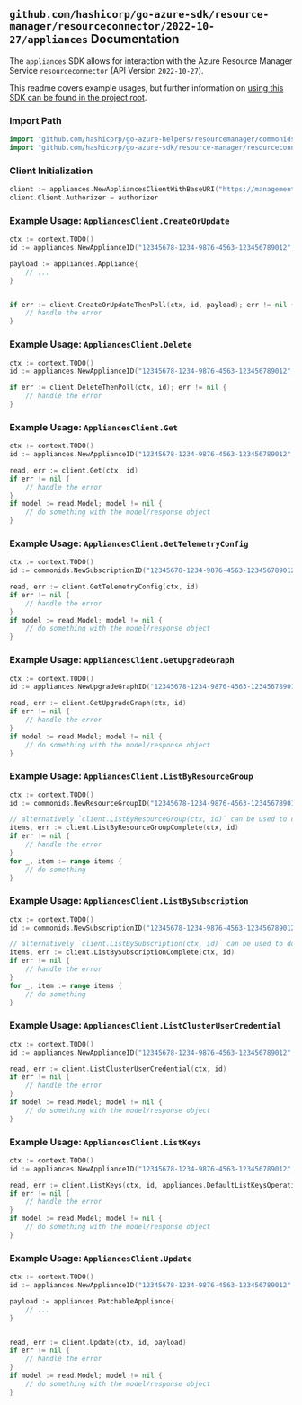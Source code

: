 
## `github.com/hashicorp/go-azure-sdk/resource-manager/resourceconnector/2022-10-27/appliances` Documentation

The `appliances` SDK allows for interaction with the Azure Resource Manager Service `resourceconnector` (API Version `2022-10-27`).

This readme covers example usages, but further information on [using this SDK can be found in the project root](https://github.com/hashicorp/go-azure-sdk/tree/main/docs).

### Import Path

```go
import "github.com/hashicorp/go-azure-helpers/resourcemanager/commonids"
import "github.com/hashicorp/go-azure-sdk/resource-manager/resourceconnector/2022-10-27/appliances"
```


### Client Initialization

```go
client := appliances.NewAppliancesClientWithBaseURI("https://management.azure.com")
client.Client.Authorizer = authorizer
```


### Example Usage: `AppliancesClient.CreateOrUpdate`

```go
ctx := context.TODO()
id := appliances.NewApplianceID("12345678-1234-9876-4563-123456789012", "example-resource-group", "applianceValue")

payload := appliances.Appliance{
	// ...
}


if err := client.CreateOrUpdateThenPoll(ctx, id, payload); err != nil {
	// handle the error
}
```


### Example Usage: `AppliancesClient.Delete`

```go
ctx := context.TODO()
id := appliances.NewApplianceID("12345678-1234-9876-4563-123456789012", "example-resource-group", "applianceValue")

if err := client.DeleteThenPoll(ctx, id); err != nil {
	// handle the error
}
```


### Example Usage: `AppliancesClient.Get`

```go
ctx := context.TODO()
id := appliances.NewApplianceID("12345678-1234-9876-4563-123456789012", "example-resource-group", "applianceValue")

read, err := client.Get(ctx, id)
if err != nil {
	// handle the error
}
if model := read.Model; model != nil {
	// do something with the model/response object
}
```


### Example Usage: `AppliancesClient.GetTelemetryConfig`

```go
ctx := context.TODO()
id := commonids.NewSubscriptionID("12345678-1234-9876-4563-123456789012")

read, err := client.GetTelemetryConfig(ctx, id)
if err != nil {
	// handle the error
}
if model := read.Model; model != nil {
	// do something with the model/response object
}
```


### Example Usage: `AppliancesClient.GetUpgradeGraph`

```go
ctx := context.TODO()
id := appliances.NewUpgradeGraphID("12345678-1234-9876-4563-123456789012", "example-resource-group", "applianceValue", "upgradeGraphValue")

read, err := client.GetUpgradeGraph(ctx, id)
if err != nil {
	// handle the error
}
if model := read.Model; model != nil {
	// do something with the model/response object
}
```


### Example Usage: `AppliancesClient.ListByResourceGroup`

```go
ctx := context.TODO()
id := commonids.NewResourceGroupID("12345678-1234-9876-4563-123456789012", "example-resource-group")

// alternatively `client.ListByResourceGroup(ctx, id)` can be used to do batched pagination
items, err := client.ListByResourceGroupComplete(ctx, id)
if err != nil {
	// handle the error
}
for _, item := range items {
	// do something
}
```


### Example Usage: `AppliancesClient.ListBySubscription`

```go
ctx := context.TODO()
id := commonids.NewSubscriptionID("12345678-1234-9876-4563-123456789012")

// alternatively `client.ListBySubscription(ctx, id)` can be used to do batched pagination
items, err := client.ListBySubscriptionComplete(ctx, id)
if err != nil {
	// handle the error
}
for _, item := range items {
	// do something
}
```


### Example Usage: `AppliancesClient.ListClusterUserCredential`

```go
ctx := context.TODO()
id := appliances.NewApplianceID("12345678-1234-9876-4563-123456789012", "example-resource-group", "applianceValue")

read, err := client.ListClusterUserCredential(ctx, id)
if err != nil {
	// handle the error
}
if model := read.Model; model != nil {
	// do something with the model/response object
}
```


### Example Usage: `AppliancesClient.ListKeys`

```go
ctx := context.TODO()
id := appliances.NewApplianceID("12345678-1234-9876-4563-123456789012", "example-resource-group", "applianceValue")

read, err := client.ListKeys(ctx, id, appliances.DefaultListKeysOperationOptions())
if err != nil {
	// handle the error
}
if model := read.Model; model != nil {
	// do something with the model/response object
}
```


### Example Usage: `AppliancesClient.Update`

```go
ctx := context.TODO()
id := appliances.NewApplianceID("12345678-1234-9876-4563-123456789012", "example-resource-group", "applianceValue")

payload := appliances.PatchableAppliance{
	// ...
}


read, err := client.Update(ctx, id, payload)
if err != nil {
	// handle the error
}
if model := read.Model; model != nil {
	// do something with the model/response object
}
```
